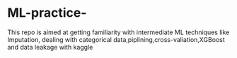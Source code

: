 # ML-practice-
This repo is aimed at getting familiarity with intermediate ML techniques like Imputation, dealing with categorical data,piplining,cross-valiation,XGBoost and data leakage with kaggle

